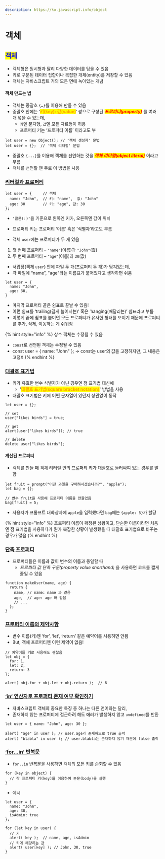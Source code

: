 ```yaml
---
description: https://ko.javascript.info/object
---
```


# 객체

## <mark style="color:blue;">객체</mark>

* 객체형은 원시형과 달리 다양한 데이터를 담을 수 있음
* 키로 구분된 데이터 집합이나 복잡한 개체(entity)를 저장할 수 있음
* 객체는 자바스크립트 거의 모든 면에 녹아있는 개념



#### 객체 만드는 법

* 객체는 중괄호 `{…}`를 이용해 만들 수 있음
* 중괄호 안에는 ‘<mark style="color:orange;">**키(key): 값(value)**</mark>’ 쌍으로 구성된 _<mark style="color:red;">**프로퍼티(property)**</mark>_ 를 여러 개 넣을 수 있는데,&#x20;
  * `키`엔 문자형, `값`엔 모든 자료형이 허용
  * 프로퍼티 키는 ‘프로퍼티 이름’ 이라고도 부

```
let user = new Object(); // '객체 생성자' 문법
let user = {};  // '객체 리터럴' 문법
```

* 중괄호 `{...}`를 이용해 객체를 선언하는 것을 _<mark style="color:red;">**객체 리터럴(object literal)**</mark>_ 이라고 부름&#x20;
* 객체를 선언할 땐 주로 이 방법을 사용



### [리터럴과 프로퍼티](https://ko.javascript.info/object#ref-410)

```
let user = {     // 객체
  name: "John",  // 키: "name",  값: "John"
  age: 30        // 키: "age", 값: 30
};
```

* `'콜론(:)'`을 기준으로 왼쪽엔 키가, 오른쪽엔 값이 위치
* 프로퍼티 키는 프로퍼티 ‘이름’ 혹은 '식별자’라고도 부름



* 객체 `user`에는 프로퍼티가 두 개 있음

1. 첫 번째 프로퍼티 – `"name"`(이름)과 `"John"`(값)
2. 두 번째 프로퍼티 – `"age"`(이름)과 `30`(값)



* 서랍장(객체 `user`) 안에 파일 두 개(프로퍼티 두 개)가 담겨있는데,&#x20;
* 각 파일에 “name”, "age"라는 이름표가 붙어있다고 생각하면 쉬움



```
let user = {
  name: "John",
  age: 30,
}
```

* 마지막 프로퍼티 끝은 쉼표로 끝날 수 있음!
* 이런 쉼표를 ‘trailing(길게 늘어지는)’ 혹은 ‘hanging(매달리는)’ 쉼표라고 부름
* 이렇게 끝에 쉼표를 붙이면 모든 프로퍼티가 유사한 형태를 보이기 때문에 프로퍼티를 추가, 삭제, 이동하는 게 쉬워짐

{% hint style="info" %}
상수 객체는 수정될 수 있음

* `const`로 선언된 객체는 수정될 수 있음
* const user = { name: "John" }; -> const는 user의 값을 고정하지만, 그 내용은 고정X  &#x20;
{% endhint %}



### [대괄호 표기법](https://ko.javascript.info/object#ref-411)

* 키가 유효한 변수 식별자가 아닌 경우엔 점 표기법 대신에
  * '<mark style="color:orange;">**대괄호 표기법(square bracket notation)**</mark>' 방법을 사용&#x20;
* 대괄호 표기법은 키에 어떤 문자열이 있던지 상관없이 동작

```
let user = {};

// set
user["likes birds"] = true;

// get
alert(user["likes birds"]); // true

// delete
delete user["likes birds"];
```



#### 계산된 프로퍼티

* 객체를 만들 때 객체 리터럴 안의 프로퍼티 키가 대괄호로 둘러싸여 있는 경우를 말함

```
let fruit = prompt("어떤 과일을 구매하시겠습니까?", "apple");
let bag = {};

// 변수 fruit을 사용해 프로퍼티 이름을 만들었음
bag[fruit] = 5;
```

* 사용자가 프롬프트 대화상자에 `apple`을 입력했다면 `bag`에는 `{apple: 5}`가 할당

{% hint style="info" %}
프로퍼티 이름이 확정된 상황이고, 단순한 이름이라면 처음엔 점 표기법을 사용하다가 뭔가 복잡한 상황이 발생했을 때 대괄호 표기법으로 바꾸는 경우가 많음
{% endhint %}



### [단축 프로퍼티](https://ko.javascript.info/object#ref-413)

* 프로퍼티들은 이름과 값이 변수의 이름과 동일할 때&#x20;
  * _프로퍼티 값 단축 구문(property value shorthand)_ 을 사용하면 코드를 짧게 줄일 수 있음

```
function makeUser(name, age) {
  return {
    name, // name: name 과 같음
    age,  // age: age 와 같음
    // ...
  };
}
```



### [프로퍼티 이름의 제약사항](https://ko.javascript.info/object#ref-414)

* 변수 이름(키)엔 ‘for’, ‘let’, ‘return’ 같은 예약어를 사용하면 안됨
* But, 객체 프로퍼티엔 이런 제약이 없음!

```
// 예약어를 키로 사용해도 괜찮음
let obj = {
  for: 1,
  let: 2,
  return: 3
};

alert( obj.for + obj.let + obj.return );  // 6
```



### [‘in’ 연산자로 프로퍼티 존재 여부 확인하기](https://ko.javascript.info/object#ref-415)

* 자바스크립트 객체의 중요한 특징 중 하나는 다른 언어와는 달리,&#x20;
* 존재하지 않는 프로퍼티에 접근하려 해도 에러가 발생하지 않고 `undefined`를 반환

```
let user = { name: "John", age: 30 };

alert( "age" in user ); // user.age가 존재하므로 true 출력
alert( "blabla" in user ); // user.blabla는 존재하지 않기 때문에 false 출력
```



### [‘for…in’ 반복문](https://ko.javascript.info/object#ref-416)

* `for..in` 반복문을 사용하면 객체의 모든 키를 순회할 수 있음

```
for (key in object) {
  // 각 프로퍼티 키(key)를 이용하여 본문(body)을 실행
}
```

* 예시

```
let user = {
  name: "John",
  age: 30,
  isAdmin: true
};

for (let key in user) {
  // 키
  alert( key );  // name, age, isAdmin
  // 키에 해당하는 값
  alert( user[key] ); // John, 30, true
}
```

